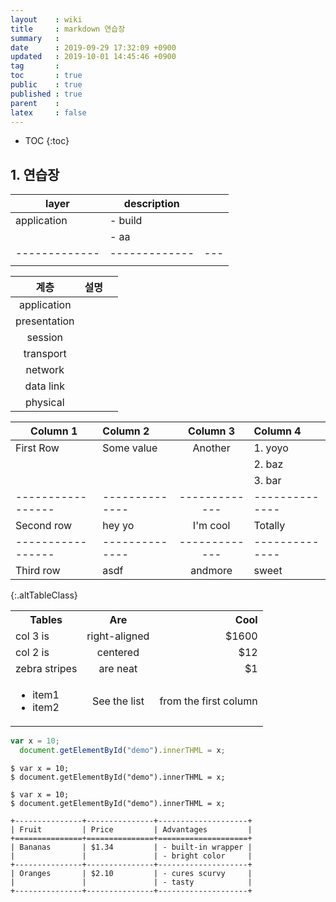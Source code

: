 ```yaml
---
layout    : wiki
title     : markdown 연습장
summary   : 
date      : 2019-09-29 17:32:09 +0900
updated   : 2019-10-01 14:45:46 +0900
tag       : 
toc       : true
public    : true
published : true
parent    : 
latex     : false
---
```

* TOC
{:toc}

## 1. 연습장

| layer       | description |   |
|-------------|-------------|---|
| application | - build     |   |
|             | - aa        |   |
|-------------|-------------|---|
|             |             |   |

| 계층           | 설명   |     |
| :------------: | :----: | --- |
| application    |        |     |
| presentation   |        |     |
| session        |        |     |
| transport      |        |     |
| network        |        |     |
| data link      |        |     |
| physical       |        |     |


| Column 1        | Column 2     | Column 3    | Column 4     |
| --------------- | :----------- | :---------: | :----------- |
| First Row       | Some value   | Another     | 1. yoyo      |
|                 |              |             | 2. baz       |
|                 |              |             | 3. bar       |
|-----------------|--------------|-------------|--------------|
| Second row      | hey yo       | I'm cool    | Totally      |
|-----------------|--------------|-------------|--------------|
| Third  row      | asdf         | andmore     | sweet        |
{:.altTableClass}

<table>
  <tbody>
    <tr>
      <th>Tables</th>
      <th align="center">Are</th>
      <th align="right">Cool</th>
    </tr>
    <tr>
      <td>col 3 is</td>
      <td align="center">right-aligned</td>
      <td align="right">$1600</td>
    </tr>
    <tr>
      <td>col 2 is</td>
      <td align="center">centered</td>
      <td align="right">$12</td>
    </tr>
    <tr>
      <td>zebra stripes</td>
      <td align="center">are neat</td>
      <td align="right">$1</td>
    </tr>
    <tr>
      <td>
        <ul>
          <li>item1</li>
          <li>item2</li>
        </ul>
      </td>
      <td align="center">See the list</td>
      <td align="right">from the first column</td>
    </tr>
  </tbody>
</table>


```javascript
var x = 10;
  document.getElementById("demo").innerTHML = x;
```
```cli
$ var x = 10;
$ document.getElementById("demo").innerTHML = x;
```

```pandoc-table
$ var x = 10;
$ document.getElementById("demo").innerTHML = x;
```

```pandoc-table
+---------------+---------------+--------------------+
| Fruit         | Price         | Advantages         |
+===============+===============+====================+
| Bananas       | $1.34         | - built-in wrapper |
|               |               | - bright color     |
+---------------+---------------+--------------------+
| Oranges       | $2.10         | - cures scurvy     |
|               |               | - tasty            |
+---------------+---------------+--------------------+
```
